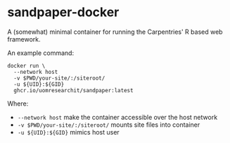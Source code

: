 # sandpaper-docker

A (somewhat) minimal container for running the Carpentries' R based web framework.

An example command:

```
docker run \
  --network host 
  -v $PWD/your-site/:/siteroot/
  -u ${UID}:${GID} 
  ghcr.io/uomresearchit/sandpaper:latest
```

Where:
* `--network host` make the container accessible over the host network
* `-v $PWD/your-site/:/siteroot/` mounts site files into container
* `-u ${UID}:${GID}` mimics host user
